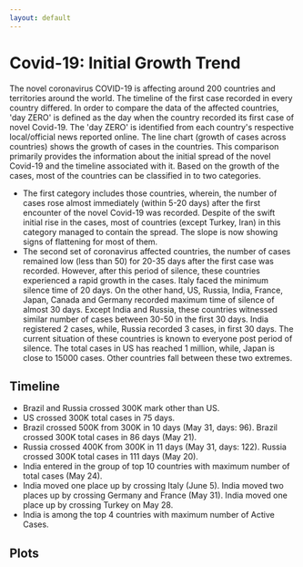```yaml
---
layout: default
---
```

# Covid-19: Initial Growth Trend
The novel coronavirus COVID-19 is affecting around 200 countries and territories around the world. 
The timeline of the first case recorded in every country differed. In order to compare the data of the affected countries, 'day ZERO' 
is defined as the day when the country recorded its first case of novel Covid-19. The 'day ZERO' is identified from each country's respective local/official news reported online. 
The line chart (growth of cases across countries) shows the growth of cases in the countries. 
This comparison primarily provides the information about the initial spread of the novel Covid-19 and the timeline associated with it. 
Based on the growth of the cases, most of the countries can be classified in to two categories.

* The first category includes those countries, wherein, the number of cases rose almost immediately (within 5-20 days) after the first encounter of the novel Covid-19 was recorded. Despite of the swift initial rise in the cases, most of countries (except Turkey, Iran) in this category managed to contain the spread. The slope is now showing signs of flattening for most of them.
* The second set of coronavirus affected countries, the number of cases remained low (less than 50) for 20-35 days after the first case was recorded. However, after this period of silence, these countries experienced a rapid growth in the cases. Italy faced the minimum silence time of 20 days. On the other hand, US, Russia, India, France, Japan, Canada and Germany recorded maximum time of silence of almost 30 days. Except India and Russia, these countries witnessed similar number of cases between 30-50 in the first 30 days. India registered 2 cases, while, Russia recorded 3 cases, in first 30 days. The current situation of these countries is known to everyone post period of silence. The total cases in US has reached 1 million, while, Japan is close to 15000 cases. Other countries fall between these two extremes.
## Timeline
* Brazil and Russia crossed 300K mark other than US.
* US crossed 300K total cases in 75 days.
* Brazil crossed 500K from 300K in 10 days (May 31, days: 96). Brazil crossed 300K total cases in 86 days (May 21).
* Russia crossed 400K from 300K in 11 days (May 31, days: 122). Russia crossed 300K total cases in 111 days (May 20).
* India entered in the group of top 10 countries with maximum number of total cases (May 24).
* India moved one place up by crossing Italy (June 5). India moved two places up by crossing Germany and France (May 31). India moved one place up by crossing Turkey on May 28.
* India is among the top 4 countries with maximum number of Active Cases.
## Plots
<canvas id="allpie" width="400" height="500"></canvas>
